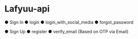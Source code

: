 # Lafyuu-api




● Sign In
    ● login
    ● login_with_social_media
    ● forgot_password 



● Sign Up
    ● register
    ● verify_email (Based on OTP via Email)

